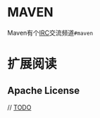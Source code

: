 # MAVEN

Maven有个[IRC](https://zh.wikipedia.org/wiki/IRC)交流频道`#maven`











# 扩展阅读

## Apache License

// [TODO](https://www.apache.org/licenses/)